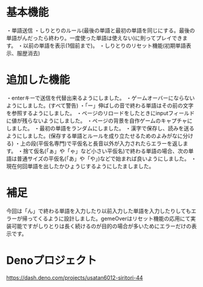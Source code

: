 # 基本機能
・単語送信
・しりとりのルール(最後の単語と最初の単語を同じにする。最後の単語がんだったら終わり。一度使った単語は使えない)に則ってプレイできます。
・以前の単語を表示(1個前まで)。
・しりとりのリセット機能(初期単語表示、服歴消去)

# 追加した機能
・enterキーで送信を代替出来るようにしました。
・ゲームオーバーにならないようにしました。(すべて警告)
・「ー」伸ばしの音で終わる単語はその前の文字を参照するようにしました。
・ページのリロードをしたときにinputフィールドに値が残らないようにしました。
・ページの背景を自作ゲームのキャプチャにしました。
・最初の単語をランダムにしました。
・漢字で保存し、読みを送るようにしました。(保存する単語とルールを成り立たせるためのよみがなに分ける)
・上の段(平仮名専門)で平仮名と長音以外が入力されたらエラーを返します。
・捨て仮名(「ぁ」や「ゃ」など小さい平仮名)で終わる単語の場合、次の単語は普通サイズの平仮名(「あ」や「や」)などで始まれば良いようにしました。
・現在何回単語を出したかひょうじするようにしたましました。

# 補足
今回は「ん」で終わる単語を入力したり以前入力した単語を入力したりしてもエラーが帰ってくるように設計しました。gemeOverはリセット機能の応用にて実装可能ですがしりとりは長く続けるのが目的の場合が多いためにエラーだけの表示です。

# Denoプロジェクト
https://dash.deno.com/projects/usatan6012-siritori-44
